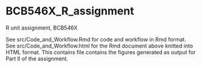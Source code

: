 # BCB546X_R_assignment
R unit assignment, BCB546X

See src/Code_and_Workflow.Rmd for code and workflow in Rmd format. 
See src/Code_and_Workflow.html for the Rmd document above knitted into HTML format. This contains file contains the figures generated as output for Part II of the assignment.
